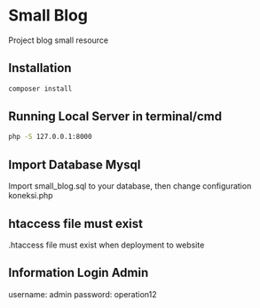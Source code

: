 # Small Blog

Project blog small resource

## Installation

```bash
composer install
```

## Running Local Server in terminal/cmd

```bash
php -S 127.0.0.1:8000

```

## Import Database Mysql
Import small_blog.sql to your database, then change configuration koneksi.php

## htaccess file must exist
.htaccess file must exist when deployment to website


## Information Login Admin
username: admin
password: operation12
